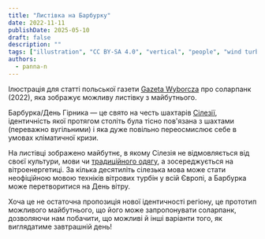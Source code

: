 ```yaml
---
title: "Листівка на Барбурку"
date: 2022-11-11
publishDate: 2025-05-10
draft: false
description: ""
tags: ["illustration", "CC BY-SA 4.0", "vertical", "people", "wind turbine"]
authors:
  - panna-n
---
```


Ілюстрація для статті польської газети [Gazeta Wyborcza](https://wyborcza.pl/magazyn/7,124059,29139718,haker-i-aktywista-klimatyczny-mam-dosc-iron-mana-batmana.html) про соларпанк (2022), яка зображує можливу листівку з майбутнього.

Барбурка/День Гірника — це свято на честь шахтарів [Сілезії](https://uk.wikipedia.org/wiki/%D0%A1%D1%96%D0%BB%D0%B5%D0%B7%D1%96%D1%8F), ідентичність якої протягом століть була тісно пов'язана з шахтами (переважно вугільними) і яка дуже повільно переосмислює себе в умовах кліматичної кризи.

На листівці зображено майбутнє, в якому Сілезія не відмовляється від своєї культури, мови чи [традиційного одягу](https://en.wikipedia.org/wiki/Saint_Barbara#/media/File:Barb%C3%B3rka_w_Piekarach_%C5%9Al%C4%85skich_(5)_(cropped).jpg), а зосереджується на вітроенергетиці. За кілька десятиліть сілезька мова може стати неофіційною мовою техніків вітрових турбін у всій Європі, а Барбурка може перетворитися на День вітру.

Хоча це не остаточна пропозиція нової ідентичності регіону, це прототип можливого майбутнього, що його може запропонувати соларпанк, дозволяючи нам побачити, що можливі й інші варіанти того, як виглядатиме завтрашній день!
